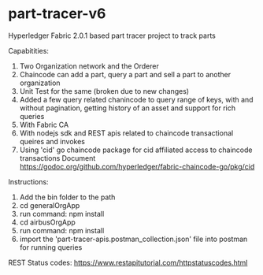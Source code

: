 # part-tracer-v6

Hyperledger Fabric 2.0.1 based part tracer project to track parts 

Capabitities:
1. Two Organization network and the Orderer
2. Chaincode can add a part, query a part and sell a part to another organization
3. Unit Test for the same (broken due to new changes)
4. Added a few query related chanincode to query range of keys, with and without pagination, getting history of an asset and support for rich queries
5. With Fabric CA
7. With nodejs sdk and REST apis related to chaincode transactional queires and invokes
8. Using 'cid' go chaincode package for cid affiliated access to chaincode transactions
Document https://godoc.org/github.com/hyperledger/fabric-chaincode-go/pkg/cid

Instructions:
1. Add the bin folder to the path
2. cd generalOrgApp
3. run command: npm install
4. cd airbusOrgApp
5. run command: npm install
6. import the 'part-tracer-apis.postman_collection.json' file into postman for running queries

REST Status codes: https://www.restapitutorial.com/httpstatuscodes.html
